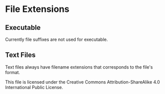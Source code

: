 # File Extensions
##  Executable
Currently file suffixes are not used for executable.
## Text Files
Text files always have filename extensions that
corresponds to the file's format.

This file is licensed under the Creative Commons Attribution-ShareAlike 4.0 International Public License.
